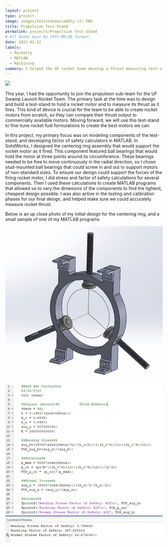```yaml
---
layout: project
type: project
image: images/teststandassembly (2).PNG
title: Propulsion Test-Stand
permalink: projects/Propulsion Test-Stand
# All dates must be YYYY-MM-DD format!
date: 2022-01-12
labels:
  - Rocketry
  - MATLAB
  - Machining
summary: I helped the UF rocket team develop a thrust measuring test-stand
---
```


<img class="ui image" src="https://spencer-schmidt.github.io//images/banneragain.jpg">

This year, I had the opportunity to join the propulsion sub-team for the UF Swamp Launch Rocket Team. The primary task at the time was to design and build a test-stand to hold a rocket motor and to measure its thrust as it fires. This kind of device is crucial for the team to be able to create rocket motors from scratch, so they can compare their thrust output to commercially available motors. Moving forward, we will use this test-stand to fine-tune rocket fuel formulations to create the best motors we can.

In this project, my primary focus was on modeling components of the test-stand, and developing factor of safety calculators in MATLAB. In SolidWorks, I designed the centering ring assembly that would support the rocket motor as it fired. This component featured ball bearings that would hold the motor at three points around its circumference. These bearings needed to be free to move continuously in the radial direction, so I chose stud-mounted ball bearings that could screw in and out to support motors of non-standard sizes. To ensure our design could support the forces of the firing rocket motor, I did stress and factor of safety calculations for several components. Then I used these calculations to create MATLAB programs that allowed us to vary the dimesions of the components to find the lightest, cheapest design possible. I was also active in the testing and calibration phases for our final design, and helped make sure we could accurately measure rocket thrust.

Below is an up close photo of my initial design for the centering ring, and a small sample of one of my MATLAB programs

<div class="ui large images">
  <img class="ui image" src="../images/ring.JPG">
  <img class="ui image" src="../images/MATLAB.JPG">
</div>
